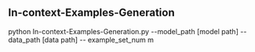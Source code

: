 ## In-context-Examples-Generation
python In-context-Examples-Generation.py --model_path [model path] --data_path [data path] -- example_set_num m
